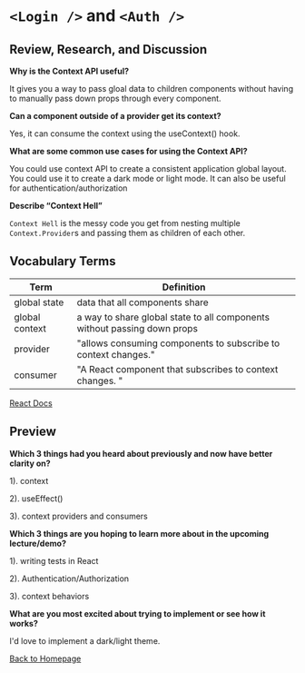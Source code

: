 # `<Login />` and `<Auth />`

## Review, Research, and Discussion

**Why is the Context API useful?**

It gives you a way to pass gloal data to children components without having to manually pass down props through every component. 

**Can a component outside of a provider get its context?**

Yes, it can consume the context using the useContext() hook.

**What are some common use cases for using the Context API?**

You could use context API to create a consistent application global layout. You could use it to create a dark mode or light mode. It can also be useful for authentication/authorization

**Describe “Context Hell”**

`Context Hell` is the messy code you get from nesting multiple `Context.Provider`s and passing them as children of each other. 

## Vocabulary Terms

| Term      | Definition |
| ----------- | ----------- |
| global state    |  data that all components share |
| global context    |  a way to share global state to all components without passing down props |
| provider   |  "allows consuming components to subscribe to context changes." |
| consumer   |  "A React component that subscribes to context changes. " |

[React Docs](https://reactjs.org/docs/context.html#:~:text=Context.Consumer&text=A%20React%20component%20that%20subscribes,and%20returns%20a%20React%20node.)

## Preview

**Which 3 things had you heard about previously and now have better clarity on?**

1). context

2). useEffect()

3). context providers and consumers

**Which 3 things are you hoping to learn more about in the upcoming lecture/demo?**

1). writing tests in React

2). Authentication/Authorization

3). context behaviors

**What are you most excited about trying to implement or see how it works?**

I'd love to implement a dark/light theme.  


[Back to Homepage](../README.md)